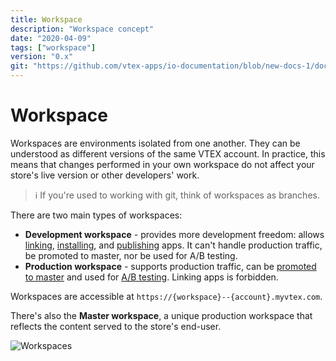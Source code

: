 ```yaml
---
title: Workspace
description: "Workspace concept"
date: "2020-04-09"
tags: ["workspace"]
version: "0.x"
git: "https://github.com/vtex-apps/io-documentation/blob/new-docs-1/docs/en/Concepts/workspace.md"
---
```


# Workspace

Workspaces are environments isolated from one another. They can be understood as different versions of the same VTEX account. In practice, this means that changes performed in your own workspace do not affect your store's live version or other developers' work.

>ℹ️ If you're used to working with git, think of workspaces as branches.

There are two main types of workspaces:

- **Development workspace** - provides more development freedom: allows [linking](https://developers.vtex.com/vtex-developer-docs/docs/vtex-io-documentation-linking-an-app), [installing](https://developers.vtex.com/vtex-developer-docs/docs/vtex-io-documentation-installing-an-app), and [publishing](https://developers.vtex.com/vtex-developer-docs/docs/vtex-io-documentation-publishing-an-app) apps. It can't handle production traffic, be promoted to master, nor be used for A/B testing.
- **Production workspace** - supports production traffic, can be [promoted to master](https://developers.vtex.com/vtex-developer-docs/docs/vtex-io-documentation-promoting-a-workspace-to-master) and used for [A/B testing](https://developers.vtex.com/vtex-developer-docs/docs/vtex-io-documentation-running-native-ab-testing). Linking apps is forbidden.

Workspaces are accessible at `https://{workspace}--{account}.myvtex.com`.

There's also the **Master workspace**, a unique production workspace that reflects the content served to the store's end-user.

![Workspaces](https://github.com/vtex-apps/io-documentation/blob/master/docs/en/Concepts/Media/workspace.png?raw=true)